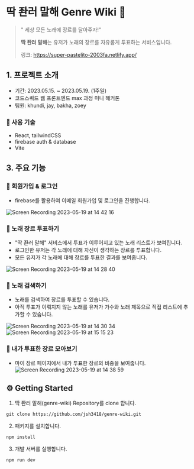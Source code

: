 # 딱 좐러 말해 Genre Wiki 🎹

> " 세상 모든 노래에 장르를 달아주자!"
> 
> **딱 좐러 말해**는 유저가 노래의 장르를 자유롭게 투표하는 서비스입니다.
> 
> 링크: https://super-pastelito-2003fa.netlify.app/

## 1. 프로젝트 소개

- 기간: 2023.05.15. ~ 2023.05.19. (1주일)
- 코드스쿼드 웹 프론트엔드 max 과정 미니 해커톤
- 팀원: khundi, jay, bakha, zoey

### 🎵 사용 기술

- React, tailwindCSS
- firebase auth & database
- Vite

## 3. 주요 기능

### 🎵 회원가입 & 로그인

- firebase를 활용하여 이메일 회원가입 및 로그인을 진행합니다.

![Screen Recording 2023-05-19 at 14 42 16](https://github.com/jsh3418/genre-wiki/assets/111998760/8a2ab071-1fd8-459f-ae8d-0aa9a2f299e6)

### 🎵 노래 장르 투표하기

- "딱 좐러 말해" 서비스에서 투표가 이루어지고 있는 노래 리스트가 보여집니다.
- 로그인한 유저는 각 노래에 대해 자신이 생각하는 장르를 투표합니다.
- 모든 유저가 각 노래에 대해 장르를 투표한 결과를 보여줍니다.

![Screen Recording 2023-05-19 at 14 28 40](https://github.com/jsh3418/genre-wiki/assets/111998760/8e88b211-a243-4af5-94a8-0f4a4aec1e11)

### 🎵 노래 검색하기

- 노래를 검색하여 장르를 투표할 수 있습니다.
- 아직 투표가 이뤄지지 않는 노래를 유저가 가수와 노래 제목으로 직접 리스트에 추가할 수 있습니다.

![Screen Recording 2023-05-19 at 14 30 34](https://github.com/jsh3418/genre-wiki/assets/111998760/333d33a2-a796-47c6-a95c-742ed575e375)
![Screen Recording 2023-05-19 at 15 15 23](https://github.com/jsh3418/genre-wiki/assets/111998760/9f80c0f7-f4a2-46d6-9735-e407c11b8273)

### 🎵 내가 투표한 장르 모아보기

- 마이 장르 페이지에서 내가 투표한 장르의 비중을 보여줍니다.
  ![Screen Recording 2023-05-19 at 14 38 59](https://github.com/jsh3418/genre-wiki/assets/111998760/8e7d84f4-d834-46ed-aef5-e3deb6a4fad2)

## ⚙️ Getting Started

1. 딱 좐러 말해(genre-wiki) Repository를 clone 합니다.

```
git clone https://github.com/jsh3418/genre-wiki.git
```

2. 패키지를 설치합니다.

```
npm install
```

3. 개발 서버를 실행합니다.

```
npm run dev
```
